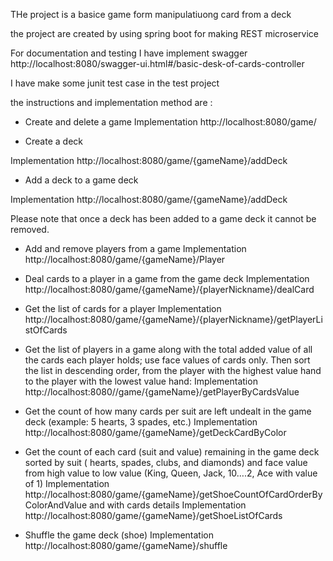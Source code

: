 THe project is a basice game form manipulatiuong card from a deck

the project are created by using spring boot for making REST microservice

For documentation and testing I have implement swagger
http://localhost:8080/swagger-ui.html#/basic-desk-of-cards-controller

I have make some junit test case in the test project


the instructions and implementation method are :

 * Create and delete a game
Implementation http://localhost:8080/game/

* Create a deck

Implementation http://localhost:8080/game/{gameName}/addDeck


* Add a deck to a game deck

Implementation http://localhost:8080/game/{gameName}/addDeck

Please note that once a deck has been added to a game deck it cannot be removed.

* Add and remove players from a game
Implementation http://localhost:8080/game/{gameName}/Player

* Deal cards to a player in a game from the game deck
Implementation http://localhost:8080/game/{gameName}/{playerNickname}/dealCard


* Get the list of cards for a player
Implementation http://localhost:8080/game/{gameName}/{playerNickname}/getPlayerListOfCards


* Get the list of players in a game along with the total added value of all the cards each player holds; use face values of cards only. Then sort the list in descending order, from the player with the highest value hand to the player with the lowest value hand:
Implementation http://localhost:8080//game/{gameName}/getPlayerByCardsValue

* Get the count of how many cards per suit are left undealt in the game deck (example: 5 hearts, 3 spades, etc.)
Implementation http://localhost:8080/game/{gameName}/getDeckCardByColor

* Get the count of each card (suit and value) remaining in the game deck sorted by suit ( hearts, spades, clubs, and diamonds) and face value from high value to low value (King, Queen, Jack, 10….2, Ace with value of 1)
Implementation http://localhost:8080/game/{gameName}/getShoeCountOfCardOrderByColorAndValue
and with cards details
Implementation http://localhost:8080/game/{gameName}/getShoeListOfCards

* Shuffle the game deck (shoe)
Implementation http://localhost:8080/game/{gameName}/shuffle
 
